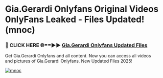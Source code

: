 # Gia.Gerardi Onlyfans Original Videos 0nlyFans Leaked - Files Updated! (mnoc)

<h3>🔴 CLICK HERE 🌐==►► <a href="https://tinyurl.com/ehrbuxhb" rel="nofollow">Gia.Gerardi Onlyfans Updated Files</a></h3>

Get Gia.Gerardi Onlyfans and all content. Now you can access all videos and pictures of Gia.Gerardi Onlyfans. New Updated Files 2025!

[![mnoc](https://i.imgur.com/lVYEuWS.gif)](https://tinyurl.com/ehrbuxhb)
